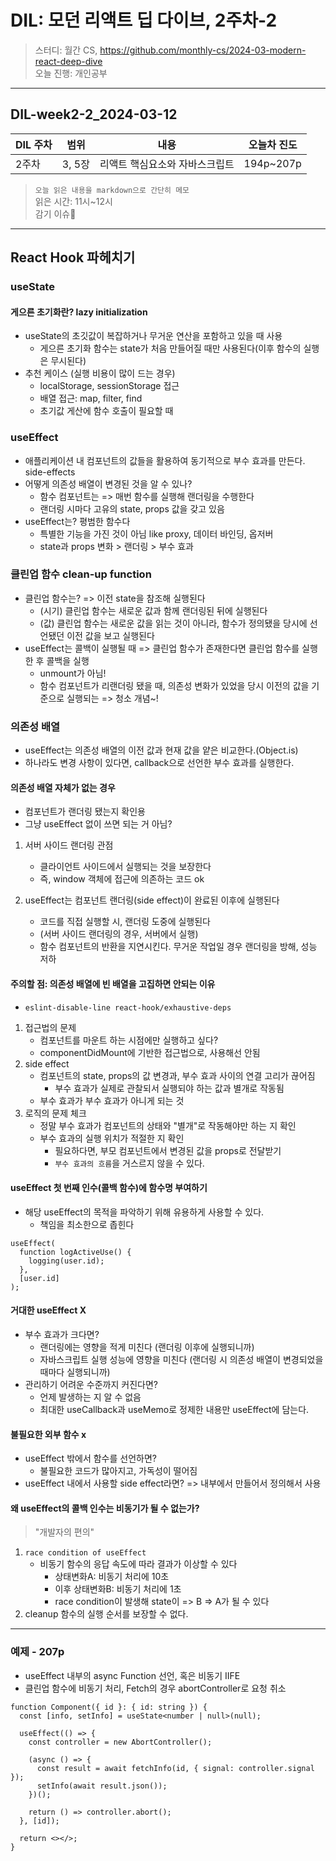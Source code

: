 # DIL: 모던 리액트 딥 다이브, 2주차-2

> 스터디: 월간 CS, https://github.com/monthly-cs/2024-03-modern-react-deep-dive  
> 오늘 진행: 개인공부

---

## DIL-week2-2_2024-03-12

| DIL 주차 | 범위   | 내용                           | 오늘차 진도 |
| -------- | ------ | ------------------------------ | ----------- |
| 2주차    | 3, 5장 | 리액트 핵심요소와 자바스크립트 | 194p~207p   |

> `오늘 읽은 내용을 markdown으로 간단히 메모`  
> 읽은 시간: 11시~12시  
> 감기 이슈🤕

---

## React Hook 파헤치기

### useState

#### 게으른 초기화란? lazy initialization

- useState의 초깃값이 복잡하거나 무거운 연산을 포함하고 있을 때 사용
  - 게으른 초기화 함수는 state가 처음 만들어질 때만 사용된다(이후 함수의 실행은 무시된다)
- 추천 케이스 (실행 비용이 많이 드는 경우)
  - localStorage, sessionStorage 접근
  - 배열 접근: map, filter, find
  - 초기값 게산에 함수 호출이 필요할 때

### useEffect

- 애플리케이션 내 컴포넌트의 값들을 활용하여 동기적으로 부수 효과를 만든다. side-effects
- 어떻게 의존성 배열이 변경된 것을 알 수 있나?
  - 함수 컴포넌트는 => 매번 함수를 실행해 랜더링을 수행한다
  - 랜더링 시마다 고유의 state, props 값을 갖고 있음
- useEffect는? 평범한 함수다
  - 특별한 기능을 가진 것이 아님 like proxy, 데이터 바인딩, 옵저버
  - state과 props 변화 > 랜더링 > 부수 효과

### 클린업 함수 clean-up function

- 클린업 함수는? => 이전 state을 참조해 실행된다
  - (시기) 클린업 함수는 새로운 값과 함께 랜더링된 뒤에 실행된다
  - (값) 클린업 함수는 새로운 값을 읽는 것이 아니라, 함수가 정의됐을 당시에 선언됐던 이전 값을 보고 실행된다
- useEffect는 콜백이 실행될 때 => 클린업 함수가 존재한다면 클린업 함수를 실행한 후 콜백을 실행
  - unmount가 아님!
  - 함수 컴포넌트가 리랜더링 됐을 때, 의존성 변화가 있었을 당시 이전의 값을 기준으로 실행되는 => 청소 개념~!

### 의존성 배열

- useEffect는 의존성 배열의 이전 값과 현재 값을 얕은 비교한다.(Object.is)
- 하나라도 변경 사항이 있다면, callback으로 선언한 부수 효과를 실행한다.

#### 의존성 배열 자체가 없는 경우

- 컴포넌트가 랜더링 됐는지 확인용
- 그냥 useEffect 없이 쓰면 되는 거 아님?

1. 서버 사이드 랜더링 관점

   - 클라이언트 사이드에서 실행되는 것을 보장한다
   - 즉, window 객체에 접근에 의존하는 코드 ok

2. useEffect는 컴포넌트 랜더링(side effect)이 완료된 이후에 실행된다

   - 코드를 직접 실행할 시, 랜더링 도중에 실행된다
   - (서버 사이드 랜더링의 경우, 서버에서 실행)
   - 함수 컴포넌트의 반환을 지연시킨다. 무거운 작업일 경우 랜더링을 방해, 성능 저하

#### 주의할 점: 의존성 배열에 빈 배열을 고집하면 안되는 이유

- `eslint-disable-line react-hook/exhaustive-deps`

1. 접근법의 문제
   - 컴포넌트를 마운트 하는 시점에만 실행하고 싶다?
   - componentDidMount에 기반한 접근법으로, 사용해선 안됨
2. side effect
   - 컴포넌트의 state, props의 값 변경과, 부수 효과 사이의 연결 고리가 끊어짐
     - 부수 효과가 실제로 관찰되서 실행되야 하는 값과 별개로 작동됨
   - 부수 효과가 부수 효과가 아니게 되는 것
3. 로직의 문제 체크
   - 정말 부수 효과가 컴포넌트의 상태와 "별개"로 작동해야만 하는 지 확인
   - 부수 효과의 실행 위치가 적절한 지 확인
     - 필요하다면, 부모 컴포넌트에서 변경된 값을 props로 전달받기
     - `부수 효과의 흐름`을 거스르지 않을 수 있다.

#### useEffect 첫 번째 인수(콜백 함수)에 함수명 부여하기

- 해당 useEffect의 목적을 파악하기 위해 유용하게 사용할 수 있다.
  - 책임을 최소한으로 좁힌다

```tsx
useEffect(
  function logActiveUse() {
    logging(user.id);
  },
  [user.id]
);
```

#### 거대한 useEffect X

- 부수 효과가 크다면?
  - 랜더링에는 영향을 적게 미친다 (랜더링 이후에 실행되니까)
  - 자바스크립트 실행 성능에 영향을 미친다 (랜더링 시 의존성 배열이 변경되었을 때마다 실행되니까)
- 관리하기 어려운 수준까지 커진다면?
  - 언제 발생하는 지 알 수 없음
  - 최대한 useCallback과 useMemo로 정제한 내용만 useEffect에 담는다.

#### 불필요한 외부 함수 x

- useEffect 밖에서 함수를 선언하면?
  - 불필요한 코드가 많아지고, 가독성이 떨어짐
- useEffect 내에서 사용할 side effect라면? => 내부에서 만들어서 정의해서 사용

#### 왜 useEffect의 콜백 인수는 비동기가 될 수 없는가?

> "개발자의 편의"

1. `race condition of useEffect`
   - 비동기 함수의 응답 속도에 따라 결과가 이상할 수 있다
     - 상태변화A: 비동기 처리에 10초
     - 이후 상태변화B: 비동기 처리에 1초
     - race condition이 발생해 state이 => B => A가 될 수 있다
2. cleanup 함수의 실행 순서를 보장할 수 없다.

---

### 예제 - 207p

- useEffect 내부의 async Function 선언, 혹은 비동기 IIFE
- 클린업 함수에 비동기 처리, Fetch의 경우 abortController로 요청 취소

```tsx
function Component({ id }: { id: string }) {
  const [info, setInfo] = useState<number | null>(null);

  useEffect(() => {
    const controller = new AbortController();

    (async () => {
      const result = await fetchInfo(id, { signal: controller.signal });
      setInfo(await result.json());
    })();

    return () => controller.abort();
  }, [id]);

  return <></>;
}
```
